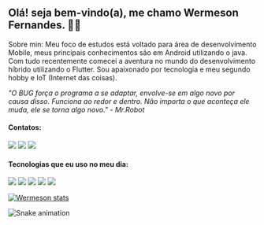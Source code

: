 ## Olá! seja bem-vindo(a), me chamo Wermeson Fernandes. 👨‍💻

Sobre min: Meu foco de estudos está voltado para área de desenvolvimento Mobile, meus principais conhecimentos são em Android utilizando o java. Com tudo recentemente comecei a aventura no mundo do desenvolvimento híbrido utilizando o Flutter. Sou apaixonado por tecnologia e meu segundo hobby e IoT (Internet das coisas).

*"O BUG força o programa a se adaptar, envolve-se em algo novo por causa disso. Funciona ao redor e dentro. Não importa o que aconteça ele muda, ele se torna algo novo." - Mr.Robot*

#### Contatos:

<div>
<a href="https://www.linkedin.com/in/wermeson-fernandes73" target="_blank"><img src="https://img.shields.io/badge/-LinkedIn-%230077B5?style=for-the-badge&logo=linkedin&logoColor=white" target="_blank"></a> 
<a href = "mailto:wermesonfernandes20@hotmail.com"><img src="https://img.shields.io/badge/Microsoft_Outlook-0078D4?style=for-the-badge&logo=microsoft-outlook&logoColor=white" target="_blank"></a>
<a href="https://t.me/wermeson" target="_blank"><img src="https://img.shields.io/badge/Telegram-2CA5E0?style=for-the-badge&logo=telegram&logoColor=white" target="_blank"></a>
</div>

#### Tecnologias que eu uso no meu dia:
<div>
<img src="https://img.shields.io/badge/Flutter-02569B?style=for-the-badge&logo=flutter&logoColor=white"/>
<img src="https://img.shields.io/badge/Dart-0175C2?style=for-the-badge&logo=dart&logoColor=white"/>
<img src="https://img.shields.io/badge/Java-ED8B00?style=for-the-badge&logo=java&logoColor=white"/>
<img src="https://img.shields.io/badge/C-00599C?style=for-the-badge&logo=c&logoColor=white"/>
<img src="https://img.shields.io/badge/Android-3DDC84?style=for-the-badge&logo=android&logoColor=white"/>
</div>

<b></b>

[![Wermeson stats](https://github-readme-stats.vercel.app/api?username=WermesonF&show_icons=true=true&theme=dracula)](https://github.com/anuraghazra/github-readme-stats)

![Snake animation](https://github.com/WermesonF/WermesonF/blob/output/github-contribution-grid-snake.svg)
